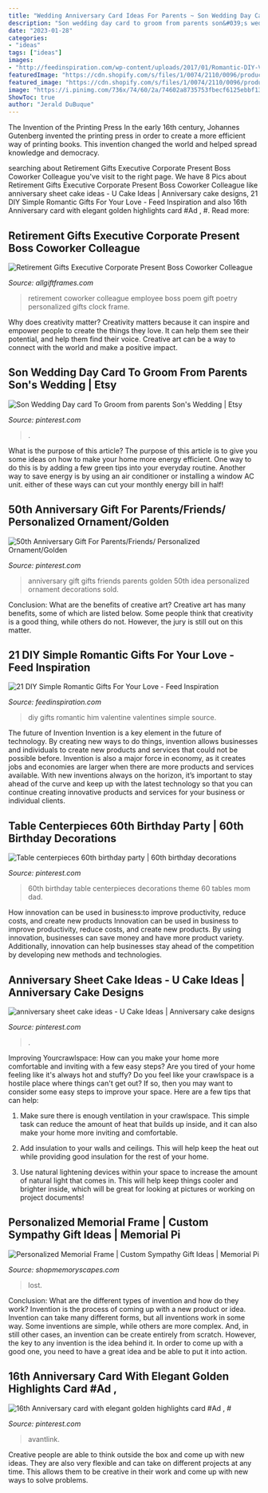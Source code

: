 ```yaml
---
title: "Wedding Anniversary Card Ideas For Parents ~ Son Wedding Day Card To Groom From Parents Son&#039;s Wedding"
description: "Son wedding day card to groom from parents son&#039;s wedding"
date: "2023-01-28"
categories:
- "ideas"
tags: ["ideas"]
images:
- "http://feedinspiration.com/wp-content/uploads/2017/01/Romantic-DIY-Valentines-Gifts-for-Him.jpg"
featuredImage: "https://cdn.shopify.com/s/files/1/0074/2110/0096/products/il_fullxfull.1400565349_zcxy_1024x1024@2x.jpg?v=1613031968"
featured_image: "https://cdn.shopify.com/s/files/1/0074/2110/0096/products/il_fullxfull.1400565349_zcxy_1024x1024@2x.jpg?v=1613031968"
image: "https://i.pinimg.com/736x/74/60/2a/74602a8735753fbecf6125ebbf139630--th-wedding-anniversary-gift-ideas-parents-anniversary.jpg"
ShowToc: true
author: "Jerald DuBuque"
---
```



The Invention of the Printing Press
In the early 16th century, Johannes Gutenberg invented the printing press in order to create a more efficient way of printing books. This invention changed the world and helped spread knowledge and democracy.

	

		
searching about Retirement Gifts Executive Corporate Present Boss Coworker Colleague you've visit to the right page. We have 8 Pics about Retirement Gifts Executive Corporate Present Boss Coworker Colleague like anniversary sheet cake ideas - U Cake Ideas | Anniversary cake designs, 21 DIY Simple Romantic Gifts For Your Love - Feed Inspiration and also 16th Anniversary card with elegant golden highlights card #Ad , #. Read more:
		
    
## Retirement Gifts Executive Corporate Present Boss Coworker Colleague

<img loading=lazy src="https://cdn.shopify.com/s/files/1/0951/7748/products/RG-PGC-Instructions_grande.jpg?v=1463856658" onerror="this.onerror=null;this.src='https://tse3.mm.bing.net/th?id=OIP.pixm-BAI_Vceh1J8SKA7OgHaFy&amp;pid=15.1';" alt="Retirement Gifts Executive Corporate Present Boss Coworker Colleague">

_Source: allgiftframes.com_

>retirement coworker colleague employee boss poem gift poetry personalized gifts clock frame. 

	

Why does creativity matter?
Creativity matters because it can inspire and empower people to create the things they love. It can help them see their potential, and help them find their voice. Creative art can be a way to connect with the world and make a positive impact.

    
## Son Wedding Day Card To Groom From Parents Son&#039;s Wedding | Etsy

<img loading=lazy src="https://i.pinimg.com/736x/9d/13/1f/9d131f674c9865edb3a1c3cc5f0d336b.jpg" onerror="this.onerror=null;this.src='https://tse3.mm.bing.net/th?id=OIP.7jpqUh43iR2ow0a1ixEPywHaJ3&amp;pid=15.1';" alt="Son Wedding Day card To Groom from parents Son&#039;s Wedding | Etsy">

_Source: pinterest.com_

>. 

	

What is the purpose of this article?
The purpose of this article is to give you some ideas on how to make your home more energy efficient. One way to do this is by adding a few green tips into your everyday routine. Another way to save energy is by using an air conditioner or installing a window AC unit. either of these ways can cut your monthly energy bill in half!

    
## 50th Anniversary Gift For Parents/Friends/ Personalized Ornament/Golden

<img loading=lazy src="https://i.pinimg.com/736x/74/60/2a/74602a8735753fbecf6125ebbf139630--th-wedding-anniversary-gift-ideas-parents-anniversary.jpg" onerror="this.onerror=null;this.src='https://tse3.mm.bing.net/th?id=OIP.McKgkulCNb_i25KEdMPSUAHaKm&amp;pid=15.1';" alt="50th Anniversary Gift For Parents/Friends/ Personalized Ornament/Golden">

_Source: pinterest.com_

>anniversary gift gifts friends parents golden 50th idea personalized ornament decorations sold. 

	

Conclusion: What are the benefits of creative art?
Creative art has many benefits, some of which are listed below. Some people think that creativity is a good thing, while others do not. However, the jury is still out on this matter.

    
## 21 DIY Simple Romantic Gifts For Your Love - Feed Inspiration

<img loading=lazy src="http://feedinspiration.com/wp-content/uploads/2017/01/Romantic-DIY-Valentines-Gifts-for-Him.jpg" onerror="this.onerror=null;this.src='https://tse1.mm.bing.net/th?id=OIP.FpMsGZH0y3bLbHgENR9HWgHaL8&amp;pid=15.1';" alt="21 DIY Simple Romantic Gifts For Your Love - Feed Inspiration">

_Source: feedinspiration.com_

>diy gifts romantic him valentine valentines simple source. 

	

The future of Invention
Invention is a key element in the future of technology. By creating new ways to do things, invention allows businesses and individuals to create new products and services that could not be possible before. Invention is also a major force in economy, as it creates jobs and economies are larger when there are more products and services available. With new inventions always on the horizon, it’s important to stay ahead of the curve and keep up with the latest technology so that you can continue creating innovative products and services for your business or individual clients.

    
## Table Centerpieces 60th Birthday Party | 60th Birthday Decorations

<img loading=lazy src="https://i.pinimg.com/736x/48/53/65/485365f10f163e1f20290beb0504ac11.jpg" onerror="this.onerror=null;this.src='https://tse2.mm.bing.net/th?id=OIP.zLkKzU2gchh2D4Iq1S_aeAHaNK&amp;pid=15.1';" alt="Table centerpieces 60th birthday party | 60th birthday decorations">

_Source: pinterest.com_

>60th birthday table centerpieces decorations theme 60 tables mom dad. 

	

How innovation can be used in business:to improve productivity, reduce costs, and create new products
Innovation can be used in business to improve productivity, reduce costs, and create new products. By using innovation, businesses can save money and have more product variety. Additionally, innovation can help businesses stay ahead of the competition by developing new methods and technologies.

    
## Anniversary Sheet Cake Ideas - U Cake Ideas | Anniversary Cake Designs

<img loading=lazy src="https://i.pinimg.com/736x/5a/cc/88/5acc8878b13820a1bebd6f341a609c90--simple-anniversary-cakes-sheet-cakes.jpg" onerror="this.onerror=null;this.src='https://tse3.mm.bing.net/th?id=OIP.klkeVkbvRFPKxOSwvM_UwgHaJ-&amp;pid=15.1';" alt="anniversary sheet cake ideas - U Cake Ideas | Anniversary cake designs">

_Source: pinterest.com_

>. 

	

Improving Yourcrawlspace: How can you make your home more comfortable and inviting with a few easy steps?
Are you tired of your home feeling like it's always hot and stuffy? Do you feel like your crawlspace is a hostile place where things can't get out? If so, then you may want to consider some easy steps to improve your space. Here are a few tips that can help:
1. Make sure there is enough ventilation in your crawlspace. This simple task can reduce the amount of heat that builds up inside, and it can also make your home more inviting and comfortable.

2. Add insulation to your walls and ceilings. This will help keep the heat out while providing good insulation for the rest of your home.

3. Use natural lightening devices within your space to increase the amount of natural light that comes in. This will help keep things cooler and brighter inside, which will be great for looking at pictures or working on project documents!

    
## Personalized Memorial Frame | Custom Sympathy Gift Ideas | Memorial Pi

<img loading=lazy src="https://cdn.shopify.com/s/files/1/0074/2110/0096/products/il_fullxfull.1400565349_zcxy_1024x1024@2x.jpg?v=1613031968" onerror="this.onerror=null;this.src='https://tse3.mm.bing.net/th?id=OIP.YJumxupytz13hVmUojH6kQHaH0&amp;pid=15.1';" alt="Personalized Memorial Frame | Custom Sympathy Gift Ideas | Memorial Pi">

_Source: shopmemoryscapes.com_

>lost. 

	

Conclusion: What are the different types of invention and how do they work?
Invention is the process of coming up with a new product or idea. Invention can take many different forms, but all inventions work in some way. Some inventions are simple, while others are more complex. And, in still other cases, an invention can be create entirely from scratch. However, the key to any invention is the idea behind it. In order to come up with a good one, you need to have a great idea and be able to put it into action.

    
## 16th Anniversary Card With Elegant Golden Highlights Card #Ad , #

<img loading=lazy src="https://i.pinimg.com/736x/b4/2b/5d/b42b5d0c31f4830f82180101651fec34.jpg" onerror="this.onerror=null;this.src='https://tse3.mm.bing.net/th?id=OIP.-Xsuw84xzSPDoci1eiKcrwAAAA&amp;pid=15.1';" alt="16th Anniversary card with elegant golden highlights card #Ad , #">

_Source: pinterest.com_

>avantlink. 

	

Creative people are able to think outside the box and come up with new ideas. They are also very flexible and can take on different projects at any time. This allows them to be creative in their work and come up with new ways to solve problems.

